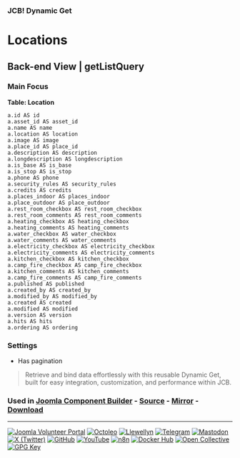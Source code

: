 ### JCB! Dynamic Get
# Locations

## Back-end View | getListQuery

### Main Focus
**Table: Location**
```
a.id AS id
a.asset_id AS asset_id
a.name AS name
a.location AS location
a.image AS image
a.place_id AS place_id
a.description AS description
a.longdescription AS longdescription
a.is_base AS is_base
a.is_stop AS is_stop
a.phone AS phone
a.security_rules AS security_rules
a.credits AS credits
a.places_indoor AS places_indoor
a.place_outdoor AS place_outdoor
a.rest_room_checkbox AS rest_room_checkbox
a.rest_room_comments AS rest_room_comments
a.heating_checkbox AS heating_checkbox
a.heating_comments AS heating_comments
a.water_checkbox AS water_checkbox
a.water_comments AS water_comments
a.electricity_checkbox AS electricity_checkbox
a.electricity_comments AS electricity_comments
a.kitchen_checkbox AS kitchen_checkbox
a.camp_fire_checkbox AS camp_fire_checkbox
a.kitchen_comments AS kitchen_comments
a.camp_fire_comments AS camp_fire_comments
a.published AS published
a.created_by AS created_by
a.modified_by AS modified_by
a.created AS created
a.modified AS modified
a.version AS version
a.hits AS hits
a.ordering AS ordering
```

### Settings
- Has pagination

> Retrieve and bind data effortlessly with this reusable Dynamic Get, built for easy integration, customization, and performance within JCB.

### Used in [Joomla Component Builder](https://www.joomlacomponentbuilder.com) - [Source](https://git.vdm.dev/joomla/Component-Builder) - [Mirror](https://github.com/vdm-io/Joomla-Component-Builder) - [Download](https://git.vdm.dev/joomla/pkg-component-builder/releases)

---
[![Joomla Volunteer Portal](https://img.shields.io/badge/-Joomla-gold?logo=joomla)](https://volunteers.joomla.org/joomlers/1396-llewellyn-van-der-merwe "Join Llewellyn on the Joomla Volunteer Portal: Shaping the Future Together!") [![Octoleo](https://img.shields.io/badge/-Octoleo-black?logo=linux)](https://git.vdm.dev/octoleo "--quiet") [![Llewellyn](https://img.shields.io/badge/-Llewellyn-ffffff?logo=gitea)](https://git.vdm.dev/Llewellyn "Collaborate and Innovate with Llewellyn on Git: Building a Better Code Future!") [![Telegram](https://img.shields.io/badge/-Telegram-blue?logo=telegram)](https://t.me/Joomla_component_builder "Join Llewellyn and the Community on Telegram: Building Joomla Components Together!") [![Mastodon](https://img.shields.io/badge/-Mastodon-9e9eec?logo=mastodon)](https://joomla.social/@llewellyn "Connect and Engage with Llewellyn on Joomla Social: Empowering Communities, One Post at a Time!") [![X (Twitter)](https://img.shields.io/badge/-X-black?logo=x)](https://x.com/llewellynvdm "Join the Conversation with Llewellyn on X: Where Ideas Take Flight!") [![GitHub](https://img.shields.io/badge/-GitHub-181717?logo=github)](https://github.com/Llewellynvdm "Build, Innovate, and Thrive with Llewellyn on GitHub: Turning Ideas into Impact!") [![YouTube](https://img.shields.io/badge/-YouTube-ff0000?logo=youtube)](https://www.youtube.com/@OctoYou "Explore, Learn, and Create with Llewellyn on YouTube: Your Gateway to Inspiration!") [![n8n](https://img.shields.io/badge/-n8n-black?logo=n8n)](https://n8n.io/creators/octoleo "Effortless Automation and Impactful Workflows with Llewellyn on n8n!") [![Docker Hub](https://img.shields.io/badge/-Docker-grey?logo=docker)](https://hub.docker.com/u/llewellyn "Llewellyn on Docker: Containerize Your Creativity!") [![Open Collective](https://img.shields.io/badge/-Donate-green?logo=opencollective)](https://opencollective.com/joomla-component-builder "Donate towards JCB: Help Llewellyn financially so he can continue developing this great tool!") [![GPG Key](https://img.shields.io/badge/-GPG-blue?logo=gnupg)](https://git.vdm.dev/Llewellyn/gpg "Unlock Trust and Security with Llewellyn's GPG Key: Your Gateway to Verified Connections!")